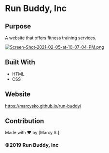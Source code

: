 # Run Buddy, Inc

## Purpose
A website that offers fitness training services. 

[![Screen-Shot-2021-02-05-at-10-07-04-PM.png](https://i.postimg.cc/pVFVWzH1/Screen-Shot-2021-02-05-at-10-07-04-PM.png)](https://postimg.cc/6TBxz7Td)

## Built With
* HTML
* CSS

## Website
https://marcysko.github.io/run-buddy/

## Contribution
Made with ❤️ by [Marcy S.]

### ©️2019 Run Buddy, Inc 
